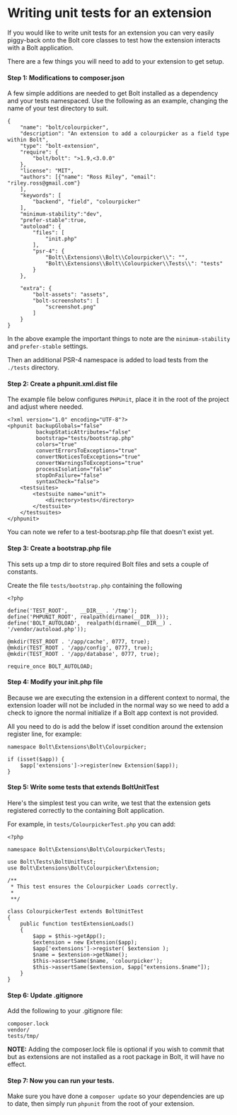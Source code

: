 Writing unit tests for an extension
===================================

If you would like to write unit tests for an extension you can very easily piggy-back
onto the Bolt core classes to test how the extension interacts with a Bolt application.

There are a few things you will need to add to your extension to get setup. 

#### Step 1: Modifications to composer.json

A few simple additions are needed to get Bolt installed as a dependency and your tests namespaced.
Use the following as an example, changing the name of your test directory to suit. 

```
{
    "name": "bolt/colourpicker",
    "description": "An extension to add a colourpicker as a field type within Bolt",
    "type": "bolt-extension",
    "require": {
        "bolt/bolt": ">1.9,<3.0.0"
    },
    "license": "MIT",
    "authors": [{"name": "Ross Riley", "email": "riley.ross@gmail.com"}
    ],
    "keywords": [
        "backend", "field", "colourpicker"
    ],
    "minimum-stability":"dev",
    "prefer-stable":true,
    "autoload": {
        "files": [
            "init.php"
        ],
        "psr-4": {
            "Bolt\\Extensions\\Bolt\\Colourpicker\\": "",
            "Bolt\\Extensions\\Bolt\\Colourpicker\\Tests\\": "tests"
        }
    },
    
    "extra": {
        "bolt-assets": "assets",
        "bolt-screenshots": [
            "screenshot.png"
        ]
    }
}

```

In the above example the important things to note are the `minimum-stability` and `prefer-stable` settings.

Then an additional PSR-4 namespace is added to load tests from the `./tests` directory.


#### Step 2: Create a phpunit.xml.dist file

The example file below configures `PHPUnit`, place it in the root of the project and adjust where needed.

```
<?xml version="1.0" encoding="UTF-8"?>
<phpunit backupGlobals="false"
         backupStaticAttributes="false"
         bootstrap="tests/bootstrap.php"
         colors="true"
         convertErrorsToExceptions="true"
         convertNoticesToExceptions="true"
         convertWarningsToExceptions="true"
         processIsolation="false"
         stopOnFailure="false"
         syntaxCheck="false">
    <testsuites>
        <testsuite name="unit">
            <directory>tests</directory>
        </testsuite>
    </testsuites>
</phpunit>
```

You can note we refer to a test-bootsrap.php file that doesn't exist yet.

#### Step 3: Create a bootstrap.php file

This sets up a tmp dir to store required Bolt files and sets a couple of constants.

Create the file `tests/bootstrap.php` containing the following

```
<?php

define('TEST_ROOT',    __DIR__ . '/tmp');
define('PHPUNIT_ROOT', realpath(dirname(__DIR__)));
define('BOLT_AUTOLOAD',  realpath(dirname(__DIR__) . '/vendor/autoload.php'));

@mkdir(TEST_ROOT . '/app/cache', 0777, true);
@mkdir(TEST_ROOT . '/app/config', 0777, true);
@mkdir(TEST_ROOT . '/app/database', 0777, true);

require_once BOLT_AUTOLOAD;
```

#### Step 4: Modify your init.php file

Because we are executing the extension in a different context to normal, the extension loader
will not be included in the normal way so we need to add a check to ignore the normal initialize
if a Bolt app context is not provided.

All you need to do is add the below if isset condition around the extension register line, for example:


```
namespace Bolt\Extensions\Bolt\Colourpicker;

if (isset($app)) {
    $app['extensions']->register(new Extension($app));
}
```

#### Step 5: Write some tests that extends BoltUnitTest

Here's the simplest test you can write, we test that the extension gets registered correctly to the
containing Bolt application.

For example, in `tests/ColourpickerTest.php` you can add:

```
<?php

namespace Bolt\Extensions\Bolt\Colourpicker\Tests;

use Bolt\Tests\BoltUnitTest;
use Bolt\Extensions\Bolt\Colourpicker\Extension;

/**
 * This test ensures the Colourpicker Loads correctly.
 *
 **/

class ColourpickerTest extends BoltUnitTest
{
    public function testExtensionLoads()
    {
        $app = $this->getApp();
        $extension = new Extension($app);
        $app['extensions']->register( $extension );
        $name = $extension->getName();
        $this->assertSame($name, 'colourpicker');
        $this->assertSame($extension, $app["extensions.$name"]);
    }
}

```
#### Step 6: Update .gitignore

Add the following to your .gitignore file:

```
composer.lock
vendor/
tests/tmp/
```

**NOTE:** Adding the composer.lock file is optional if you wish to commit that but as extensions are not 
installed as a root package in Bolt, it will have no effect.

#### Step 7: Now you can run your tests.

Make sure you have done a `composer update` so your dependencies are up to date, then simply 
run `phpunit` from the root of your extension.
